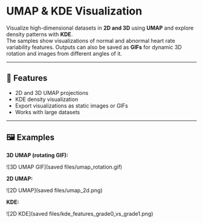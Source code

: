 # UMAP & KDE Visualization

Visualize high-dimensional datasets in **2D and 3D** using **UMAP** and explore density patterns with **KDE**.  
The samples show visualizations of normal and abnormal heart rate variability features.
Outputs can also be saved as **GIFs** for dynamic 3D rotation and images from different angles of it.

---

## 🔹 Features
- 2D and 3D UMAP projections
- KDE density visualization
- Export visualizations as static images or GIFs
- Works with large datasets

---

## 🖼️ Examples

**3D UMAP (rotating GIF):**

![3D UMAP GIF](saved files/umap_rotation.gif)

**2D UMAP:**

![2D UMAP](saved files/umap_2d.png)

**KDE:**

![2D KDE](saved files/kde_features_grade0_vs_grade1.png)



